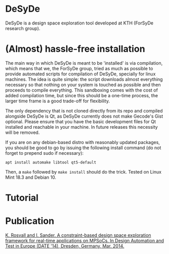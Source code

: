 # DeSyDe

DeSyDe is a design space exploration tool developed at KTH (ForSyDe research group).

# (Almost) hassle-free installation

The main way in which DeSyDe is meant to be 'installed' is via compilation, which means that
we, the ForSyDe group, tried as much as possible to provide automated scripts for compilation
of DeSyDe, specially for linux machines. The idea is quite simple: the script downloads almost
everything necessary so that nothing on your system is touched as possible and then proceeds to
compile everything. This sandboxing comes with the cost of added compilation time, but since
this should be a one-time process, the larger time frame is a good trade-off for flexibility.

The only dependency that is not cloned directly from its repo and compiled alongside DeSyDe
is Qt, as DeSyDe currently does not make Gecode's Gist optional. Please ensure that you have
the basic development files for Qt installed and reachable in your machine. In future releases
this necessity will be removed.

If you are on any debian-based distro with reasonably updated packages, you should be
good to go by issuing the following install command (do not forget to prepend sudo if necessary):

    apt install automake libtool qt5-default

Then, a `make` followed by `make install` should do the trick. Tested on Linux Mint 18.3 and Debian 10.

# Tutorial


# Publication
[K. Rosvall and I. Sander. A constraint-based design space exploration framework for real-time applications on MPSoCs. In Design Automation and Test in Europe (DATE '14), Dresden, Germany, Mar. 2014.](http://dx.doi.org/10.7873/DATE.2014.339)

